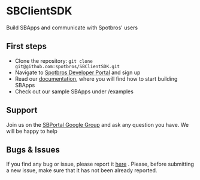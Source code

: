**SBClientSDK**
===============
Build SBApps and communicate with Spotbros' users

First steps
---------------

 - Clone the repository: `git clone git@github.com:spotbros/SBClientSDK.git`
 - Navigate to [Spotbros Developer Portal][1] and sign up
 - Read our [documentation][2], where you will find how to start building SBApps
 - Check out our sample SBApps under /examples

Support
---------------
Join us on the [SBPortal Google Group][3] and ask any question you have. We will be happy to help

Bugs & Issues
-------------
If you find any bug or issue, please report it [here][4] . Please, before submitting a new issue, make sure that it has not been already reported.


  [1]: http://dev.spotbros.com
  [2]: http://dev.spotbros.com/resources_static/spotbros_api.pdf
  [3]: https://groups.google.com/forum/?hl=es&fromgroups#!forum/sbportal
  [4]: https://github.com/spotbros/SBClientAPI/issues
